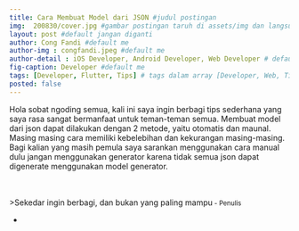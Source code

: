 ```yaml
---
title: Cara Membuat Model dari JSON #judul postingan
img:  200830/cover.jpg #gambar postingan taruh di assets/img dan langsung call nama imagenya
layout: post #default jangan diganti
author: Cong Fandi #default me
author-img : congfandi.jpeg #default me
author-detail : iOS Developer, Android Developer, Web Developer # default me
fig-caption: Developer #default me
tags: [Developer, Flutter, Tips] # tags dalam array [Developer, Web, Tips]
posted: false
---
```

Hola sobat ngoding semua, kali ini saya ingin berbagi tips sederhana yang saya rasa sangat bermanfaat untuk teman-teman semua. 
Membuat model dari json dapat dilakukan dengan 2 metode, yaitu otomatis dan maunal. Masing masing cara memiliki kebelebihan dan kekurangan masing-masing.
Bagi kalian yang masih pemula saya sarankan menggunakan cara manual dulu jangan menggunakan generator karena tidak semua json dapat digenerate menggunakan model generator.




<br>
<br>
>Sekedar ingin berbagi, dan bukan yang paling mampu<small> - Penulis</small>

-